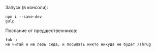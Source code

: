 Запуск (в консоли):

    npm i --save-dev
    gulp


Послание от предшественников:

    fuk u
    не читай и не лезь сюда, и посылать никто никуда не будет /shrug
